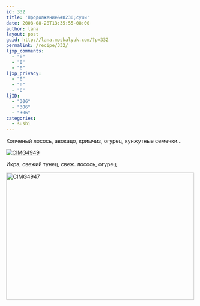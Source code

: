 ```yaml
---
id: 332
title: 'Продолжение&#8230;суши'
date: 2008-08-28T13:35:55-08:00
author: lana
layout: post
guid: http://lana.moskalyuk.com/?p=332
permalink: /recipe/332/
ljxp_comments:
  - "0"
  - "0"
  - "0"
ljxp_privacy:
  - "0"
  - "0"
  - "0"
ljID:
  - "306"
  - "306"
  - "306"
categories:
  - sushi
---
```

Копченый лосось, авокадо, кримчиз, огурец, кунжутные семечки&#8230;

<a class="flickr-image" title="CIMG4949" rel="flickr-mgr" href="http://www.flickr.com/photos/67405678@N00/2764888092/"><img class="flickr-large" longdesc="http://farm4.static.flickr.com/3255/2764888092_593659209b_o.jpg" src="http://farm4.static.flickr.com/3255/2764888092_e3ba508590.jpg" alt="CIMG4949" /></a>

Икра, свежий тунец, свеж. лосось, огурец

<a class="flickr-image" title="CIMG4947" rel="flickr-mgr" href="http://www.flickr.com/photos/67405678@N00/2764884052/"><img loading="lazy" class="flickr-large" longdesc="http://farm4.static.flickr.com/3037/2764884052_3672dcc0b9_o.jpg" src="http://farm4.static.flickr.com/3037/2764884052_cd37fdb754.jpg" alt="CIMG4947" width="500" height="338" /></a>